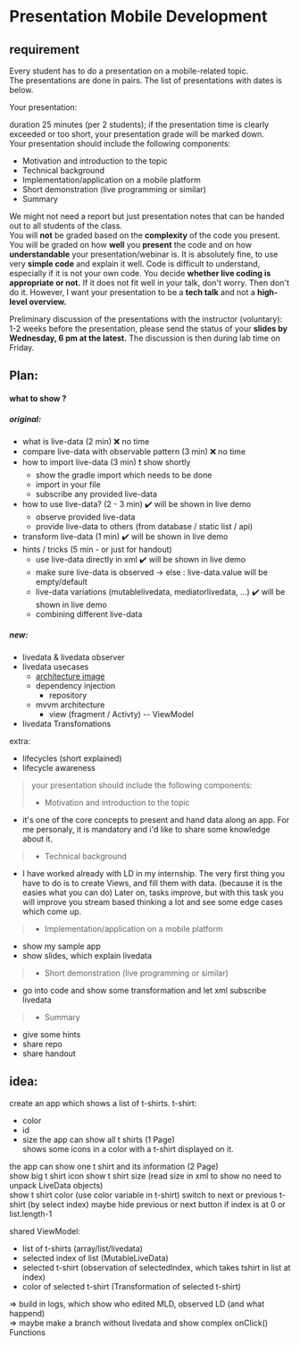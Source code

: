 # Presentation Mobile Development
## requirement
Every student has to do a presentation on a mobile-related topic.  
The presentations are done in pairs. The list of presentations with dates is below.

Your presentation:

duration 25 minutes (per 2 students); if the presentation time is clearly exceeded or too short, your presentation grade will be marked down.  
Your presentation should include the following components:  
* Motivation and introduction to the topic
* Technical background
* Implementation/application on a mobile platform
* Short demonstration (live programming or similar)
* Summary


We might not need a report but just presentation notes that can be handed out to all students of the class.  
You will **not** be graded based on the **complexity** of the code you present.  You will be graded on how **well** you **present** the code and on how **understandable** your presentation/webinar is. It is absolutely fine, to use very **simple code** and explain it well. Code is difficult to understand, especially if it is not your own code. You decide **whether live coding is appropriate or not.** If it does not fit well in your talk, don't worry. Then don't do it. However, I want your presentation to be a **tech talk** and not a **high-level overview.**

Preliminary discussion of the presentations with the instructor (voluntary): 1-2 weeks before the presentation, please send the status of your **slides by Wednesday, 6 pm at the latest.** The discussion is then during lab time on Friday. 

## Plan:

#### what to show ?
##### original:
- what is live-data (2 min) :x: no time
- compare live-data with observable pattern (3 min) :x: no time
- how to import live-data (3 min) :heavy_exclamation_mark: show shortly
  - show the gradle import which needs to be done
  - import in your file
  - subscribe any provided live-data
- how to use live-data? (2 - 3 min) :heavy_check_mark: will be shown in live demo
  - observe provided live-data
  - provide live-data to others (from database / static list / api)
- transform live-data (1 min) :heavy_check_mark: will be shown in live demo
- hints / tricks (5 min - or just for handout)
  - use live-data directly in xml  :heavy_check_mark: will be shown in live demo
  - make sure live-data is observed -> else : live-data.value will be empty/default 
  - live-data variations (mutablelivedata, mediatorlivedata, ...)  :heavy_check_mark: will be shown in live demo
  - combining different live-data
##### new:
- livedata & livedata observer
- livedata usecases
  - [architecture image](https://developer.android.com/topic/libraries/architecture/images/final-architecture.png)
  - dependency injection
    - repository
  - mvvm architecture
    - view (fragment / Activty) -- ViewModel
- livedata Transfomations

extra: 
- lifecycles (short explained)
- lifecycle awareness

> your presentation should include the following components:  
> * Motivation and introduction to the topic
* it's one of the core concepts to present and hand data along an app. For me personaly, it is mandatory and i'd like to share some knowledge about it.
> * Technical background
* I have worked already with LD in my internship. The very first thing you have to do is to create Views, and fill them with data. (because it is the easies what you can do) Later on, tasks improve, but with this task you will improve you stream based thinking a lot and see some edge cases which come up.
> * Implementation/application on a mobile platform
* show my sample app
* show slides, which explain livedata
> * Short demonstration (live programming or similar)
* go into code and show some transformation and let xml subscribe livedata
> * Summary
* give some hints
* share repo
* share handout

## idea:
create an app which shows a list of t-shirts. 
t-shirt:
- color
- id
- size
the app can show all t shirts (1 Page)  
shows some icons in a color with a t-shirt displayed on it.

the app can show one t shirt and its information (2 Page)  
show big t shirt icon
show t shirt size (read size in xml to show no need to unpack LiveData objects)  
show t shirt color (use color variable in t-shirt) 
switch to next or previous t-shirt (by select index)
maybe hide previous or next button if index is at 0 or list.length-1

shared ViewModel:
- list of t-shirts (array/list/livedata<list>)
- selected index of list (MutableLiveData<Int>)
- selected t-shirt (observation of selectedIndex, which takes tshirt in list at index)
- color of selected t-shirt (Transformation of selected t-shirt)
  
  
=> build in logs, which show who edited MLD, observed LD (and what happend)  
=> maybe make a branch without livedata and show complex onClick() Functions  
